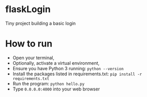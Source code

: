 # flaskLogin
Tiny project building a basic login

# How to run
* Open your terminal,
* Optionally, activate a virtual environment,
* Ensure you have Python 3 running: 
`python --version`
* Install the packages listed in requirements.txt: 
`pip install -r requirements.txt`
* Run the program: 
`python hello.py`
* Type `0.0.0.0:4000` into your web browser